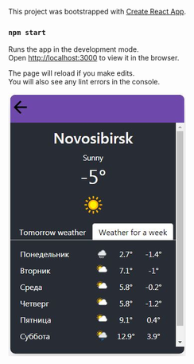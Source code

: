 This project was bootstrapped with [Create React App](https://github.com/facebook/create-react-app).
### `npm start`

Runs the app in the development mode.<br>
Open [http://localhost:3000](http://localhost:3000) to view it in the browser.

The page will reload if you make edits.<br>
You will also see any lint errors in the console.

![Иллюстрация к проекту](https://github.com/kurilovsergey/react-weather/blob/master/src/icon/screen.JPG)


